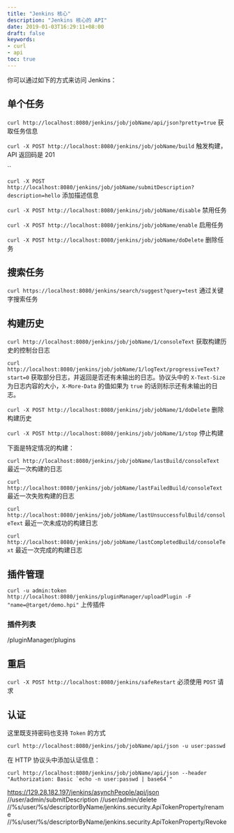 ```yaml
---
title: "Jenkins 核心"
description: "Jenkins 核心的 API"
date: 2019-01-03T16:29:11+08:00
draft: false
keywords:
- curl
- api
toc: true
---
```


你可以通过如下的方式来访问 Jenkins：

## 单个任务

`curl http://localhost:8080/jenkins/job/jobName/api/json?pretty=true` 获取任务信息

`curl -X POST http://localhost:8080/jenkins/job/jobName/build` 触发构建，API 返回码是 201

``

`curl -X POST http://localhost:8080/jenkins/job/jobName/submitDescription?description=hello` 添加描述信息

`curl -X POST http://localhost:8080/jenkins/job/jobName/disable` 禁用任务

`curl -X POST http://localhost:8080/jenkins/job/jobName/enable` 启用任务

`curl -X POST http://localhost:8080/jenkins/job/jobName/doDelete` 删除任务

## 搜索任务

`curl https://localhost:8080/jenkins/search/suggest?query=test` 通过关键字搜索任务

## 构建历史

`curl http://localhost:8080/jenkins/job/jobName/1/consoleText` 获取构建历史的控制台日志

`curl http://localhost:8080/jenkins/job/jobName/1/logText/progressiveText?start=0` 获取部分日志，并返回是否还有未输出的日志。协议头中的 `X-Text-Size` 为日志内容的大小，`X-More-Data` 的值如果为 `true` 的话则标示还有未输出的日志。

`curl -X POST http://localhost:8080/jenkins/job/jobName/1/doDelete` 删除构建历史

`curl -X POST http://localhost:8080/jenkins/job/jobName/1/stop` 停止构建

下面是特定情况的构建：

`curl http://localhost:8080/jenkins/job/jobName/lastBuild/consoleText` 最近一次构建的日志

`curl http://localhost:8080/jenkins/job/jobName/lastFailedBuild/consoleText` 最近一次失败构建的日志

`curl http://localhost:8080/jenkins/job/jobName/lastUnsuccessfulBuild/consoleText` 最近一次未成功的构建日志

`curl http://localhost:8080/jenkins/job/jobName/lastCompletedBuild/consoleText` 最近一次完成的构建日志

## 插件管理

`curl -u admin:token http://localhost:8080/jenkins/pluginManager/uploadPlugin -F "name=@target/demo.hpi"` 上传插件

### 插件列表

/pluginManager/plugins

## 重启

`curl -X POST http://localhost:8080/jenkins/safeRestart` 必须使用 `POST` 请求

## 认证

这里既支持密码也支持 `Token` 的方式

`curl http://localhost:8080/jenkins/job/jobName/api/json -u user:passwd`

在 HTTP 协议头中添加认证信息：

```
curl http://localhost:8080/jenkins/job/jobName/api/json --header "Authorization: Basic `echo -n user:passwd | base64`"
```


https://129.28.182.197/jenkins/asynchPeople/api/json
//user/admin/submitDescription
//user/admin/delete
//%s/user/%s/descriptorByName/jenkins.security.ApiTokenProperty/rename
//%s/user/%s/descriptorByName/jenkins.security.ApiTokenProperty/Revoke
